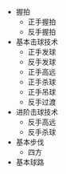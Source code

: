 - 握拍
	- 正手握拍
	- 反手握拍
- 基本击球技术
	- 正手发球
	- 反手发球
	- 正手高远
	- 正手杀球
	- 正手吊球
	- 反手过渡
- 进阶击球技术
	- 反手高远
	- 反手杀球
- 基本步伐
	- 四方
- 基本球路